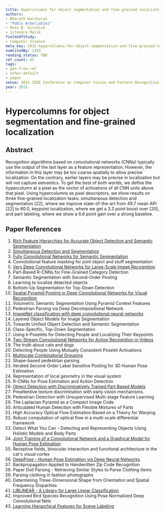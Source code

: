 ```yaml
---
title: Hypercolumns for object segmentation and fine-grained localization
authors:
- Bharath Hariharan
- "Pablo Arbel\xE1ez"
- Ross B. Girshick
- Jitendra Malik
fieldsOfStudy:
- Computer Science
meta_key: 2015-hypercolumns-for-object-segmentation-and-fine-grained-localization
numCitedBy: 1363
reading_status: TBD
ref_count: 45
tags:
- gen-from-ref
- other-default
- paper
venue: 2015 IEEE Conference on Computer Vision and Pattern Recognition (CVPR)
year: 2015
---
```


# Hypercolumns for object segmentation and fine-grained localization

## Abstract

Recognition algorithms based on convolutional networks (CNNs) typically use the output of the last layer as a feature representation. However, the information in this layer may be too coarse spatially to allow precise localization. On the contrary, earlier layers may be precise in localization but will not capture semantics. To get the best of both worlds, we define the hypercolumn at a pixel as the vector of activations of all CNN units above that pixel. Using hypercolumns as pixel descriptors, we show results on three fine-grained localization tasks: simultaneous detection and segmentation [22], where we improve state-of-the-art from 49.7 mean APr [22] to 60.0, keypoint localization, where we get a 3.3 point boost over [20], and part labeling, where we show a 6.6 point gain over a strong baseline.

## Paper References

1. [Rich Feature Hierarchies for Accurate Object Detection and Semantic Segmentation](2014-rich-feature-hierarchies-for-accurate-object-detection-and-semantic-segmentation)
2. [Simultaneous Detection and Segmentation](2014-simultaneous-detection-and-segmentation)
3. [Fully Convolutional Networks for Semantic Segmentation](2017-fully-convolutional-networks-for-semantic-segmentation)
4. Convolutional feature masking for joint object and stuff segmentation
5. [Very Deep Convolutional Networks for Large-Scale Image Recognition](2014-vggnet.md)
6. Part-Based R-CNNs for Fine-Grained Category Detection
7. Semantic Segmentation with Second-Order Pooling
8. Learning to localize detected objects
9. Bottom-Up Segmentation for Top-Down Detection
10. [Spatial Pyramid Pooling in Deep Convolutional Networks for Visual Recognition](2015-spatial-pyramid-pooling-in-deep-convolutional-networks-for-visual-recognition)
11. Volumetric Semantic Segmentation Using Pyramid Context Features
12. Pedestrian Parsing via Deep Decompositional Network
13. [ImageNet classification with deep convolutional neural networks](2012-alexnet.md)
14. Layered Object Models for Image Segmentation
15. Towards Unified Object Detection and Semantic Segmentation
16. Class-Specific, Top-Down Segmentation
17. Using k-Poselets for Detecting People and Localizing Their Keypoints
18. [Two-Stream Convolutional Networks for Action Recognition in Videos](2014-two-stream-convolutional-networks-for-action-recognition-in-videos)
19. The truth about cats and dogs
20. Detecting People Using Mutually Consistent Poselet Activations
21. [Multiscale Combinatorial Grouping](2014-multiscale-combinatorial-grouping)
22. Shape-based pedestrian parsing
23. Iterated Second-Order Label Sensitive Pooling for 3D Human Pose Estimation
24. Representation of local geometry in the visual system
25. R-CNNs for Pose Estimation and Action Detection
26. [Object Detection with Discriminatively Trained Part Based Models](2009-object-detection-with-discriminatively-trained-part-based-models)
27. Preattentive texture discrimination with early vision mechanisms.
28. Pedestrian Detection with Unsupervised Multi-stage Feature Learning
29. The Laplacian Pyramid as a Compact Image Code
30. Articulated Human Detection with Flexible Mixtures of Parts
31. High Accuracy Optical Flow Estimation Based on a Theory for Warping
32. Robust computation of optical flow in a multi-scale differential framework
33. Detect What You Can - Detecting and Representing Objects Using Holistic Models and Body Parts
34. [Joint Training of a Convolutional Network and a Graphical Model for Human Pose Estimation](2014-joint-training-of-a-convolutional-network-and-a-graphical-model-for-human-pose-estimation)
35. Receptive fields, binocular interaction and functional architecture in the cat's visual cortex
36. [DeepPose - Human Pose Estimation via Deep Neural Networks](2014-deeppose-human-pose-estimation-via-deep-neural-networks)
37. Backpropagation Applied to Handwritten Zip Code Recognition
38. Paper Doll Parsing - Retrieving Similar Styles to Parse Clothing Items
39. Parsing clothing in fashion photographs
40. Determining Three-Dimensional Shape from Orientation and Spatial Frequency Disparities
41. [LIBLINEAR - A Library for Large Linear Classification](2008-liblinear-a-library-for-large-linear-classification)
42. Improved Bird Species Recognition Using Pose Normalized Deep Convolutional Nets
43. [Learning Hierarchical Features for Scene Labeling](2013-learning-hierarchical-features-for-scene-labeling)

